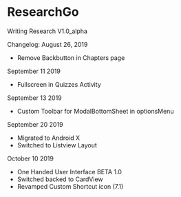# ResearchGo
Writing Research
V1.0_alpha

Changelog:
August 26, 2019
- Remove Backbutton in Chapters page

September 11 2019
- Fullscreen in Quizzes Activity

September 13 2019
- Custom Toolbar for ModalBottomSheet in optionsMenu

September 20 2019

- Migrated to Android X
- Switched to Listview Layout


October 10 2019
- One Handed User Interface BETA 1.0
- Switched backed to CardView
- Revamped Custom Shortcut icon (7.1)
